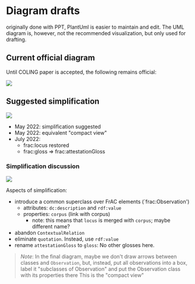 # Diagram drafts

originally done with PPT, PlantUml is easier to maintain and edit. The UML diagram is, however, not the recommended visualization, but only used for drafting.

## Current official diagram

Until COLING paper is accepted, the following remains official:

![](http://www.plantuml.com/plantuml/proxy?src=https://raw.githubusercontent.com/ontolex/frequency-attestation-corpus-information/master/img/diagram.puml?cache=no)

## Suggested simplification

![](http://www.plantuml.com/plantuml/proxy?src=https://raw.githubusercontent.com/ontolex/frequency-attestation-corpus-information/master/img/diagram-with-observation-compact.puml?cache=no)

- May 2022: simplification suggested
- May 2022: equivalent "compact view"
- July 2022:
  - frac:locus restored
  - frac:gloss => frac:attestationGloss

### Simplification discussion

![](http://www.plantuml.com/plantuml/proxy?src=https://raw.githubusercontent.com/ontolex/frequency-attestation-corpus-information/master/img/diagram-with-observation.puml?cache=no)

Aspects of simplification:
- introduce a common superclass over FrAC elements (`frac:Observation')
  - attributes: `dc:description` and `rdf:value`
  - properties: `corpus` (link with corpus)
    - note: this means that `locus` is merged with `corpus`; maybe different name?
- abandon `ContextualRelation`
- eliminate `quotation`. Instead, use `rdf:value`
- rename `attestationGloss`  to `gloss`: No other glosses here.

> *Note*: In the final diagram, maybe we don't draw arrows between classes and `Observation`, but, instead, put all observations into a box, label it "subclasses of Observation" and put the Observation class with its properties there
> This is the "compact view"


